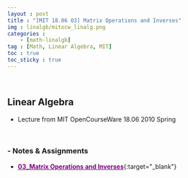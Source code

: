 ```yaml
---
layout : post
title : "[MIT 18.06 03] Matrix Operations and Inverses"
img : linalgb/mitocw_linalg.png
categories : 
    - [math-linalgb]
tag : [Math, Linear Algebra, MIT]
toc : true
toc_sticky : true
---
```


<br/>

## Linear Algebra

- Lecture from MIT OpenCourseWare 18.06 2010 Spring

<br/>

### - Notes & Assignments

- [<span style="color:purple">**03_Matrix Operations and Inverses**</span>](https://drive.google.com/file/d/1_9KLMC9gPCQ1fBlPLAkBwoZDG-IcLoox/view?usp=share_link){:target="_blank"}